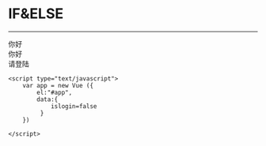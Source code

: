 <!DOCTYPE html>
<html lang="en">
<head>
    <meta charset="UTF-8">
    <script type="text/javascript" src="Vue.js"></script>
    <title>V-IF&V-ELSE</title>
</head>
<body>
    <h1>IF&ELSE</h1>
    <hr>
    <div id="app">
        <div v-if="islogin">你好</div> <!--判断是否加载，真值加载，假值不加载，减轻服务器压力-->
        <div v-show="islogin">你好</div><!--判断是否隐藏，让客户端更流畅-->
        <div v-else>请登陆</div>
    </div>

    <script type="text/javascript">
        var app = new Vue ({
            el:"#app",
            data:{
                islogin=false           
             }
        })
            
    </script>
</body>
</html>
